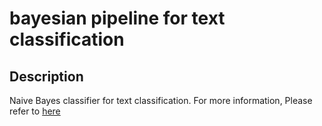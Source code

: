 # bayesian pipeline for text classification

## Description

 Naive Bayes classifier for text classification. For more information, Please refer to [here](https://medium.com/analytics-vidhya/naive-bayes-classifier-for-text-classification-556fabaf252b)

